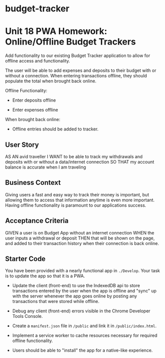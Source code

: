# budget-tracker

# Unit 18 PWA Homework: Online/Offline Budget Trackers

Add functionality to our existing Budget Tracker application to allow for offline access and functionality.

The user will be able to add expenses and deposits to their budget with or without a connection. When entering transactions offline, they should populate the total when brought back online.

Offline Functionality:

  * Enter deposits offline

  * Enter expenses offline

When brought back online:

  * Offline entries should be added to tracker.

## User Story
AS AN avid traveller
I WANT to be able to track my withdrawals and deposits with or without a data/internet connection
SO THAT my account balance is accurate when I am traveling

## Business Context

Giving users a fast and easy way to track their money is important, but allowing them to access that information anytime is even more important. Having offline functionality is paramount to our applications success.


## Acceptance Criteria
GIVEN a user is on Budget App without an internet connection
WHEN the user inputs a withdrawal or deposit
THEN that will be shown on the page, and added to their transaction history when their connection is back online.

## Starter Code

You have been provided with a nearly functional app in `./Develop`. Your task is to update the app so that it is a PWA. 

* Update the client (front-end) to use the IndexedDB api to store transactions entered by the user when the app is offline and "sync" up with the server whenever the app goes online by posting any transactions that were stored while offline.

* Debug any client (front-end) errors visible in the Chrome Developer Tools Console.

* Create a `manifest.json` file in `/public` and link it in `/public/index.html`.

* Implement a service worker to cache resources necessary for required offline functionality.

* Users should be able to "install" the app for a native-like experience.